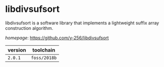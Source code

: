 # libdivsufsort

libdivsufsort is a software library that implements a lightweight suffix  array construction algorithm.

*homepage*: <https://github.com/y-256/libdivsufsort>

version | toolchain
--------|----------
``2.0.1`` | ``foss/2018b``

